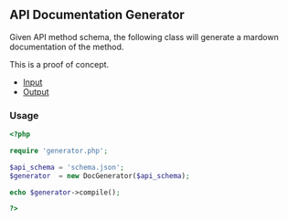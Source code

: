 ## API Documentation Generator


Given API method schema, the following class will generate a mardown documentation of the method.

This is a proof of concept.


- [Input](schema.json)
- [Output](method.md)


### Usage

```php
<?php

require 'generator.php';

$api_schema = 'schema.json';
$generator  = new DocGenerator($api_schema);

echo $generator->compile();

?>
```
